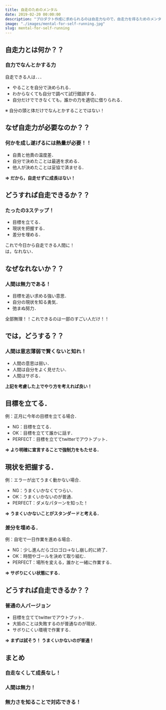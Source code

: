 ```yaml
---
title: 自走のためのメンタル
date: 2019-02-20 00:00:00
description: "プロダクト作成に求められるのは自走力なので，自走力を得るためのメンタルについて考えた．"
image: "./images/mental-for-self-running.jpg"
slug: mental-for-self-running
---
```


## 自走力とは何か？？

### **自力でなんとかする力**

自走できる人は．．．

- やることを自分で決められる．
- わからなくても自分で調べて試行錯誤する．
- 自分だけでできなくても，誰かの力を適切に借りられる．

※ 自分の頭と体だけでなんとかすることではない！

## なぜ自走力が必要なのか？？

### **何かを成し遂げるには熱量が必要！！**

- 自責と他責の温度差．
- 自分で決めたことは最適を求める．
- 他人が決めたことは妥協で済ませる．

**=> だから，自走せずに成長はない！**

## どうすれば自走できるか？？

### **たったの3ステップ！**

- 目標を立てる．
- 現状を把握する．
- 差分を埋める．

これで今日から自走できる人間に！  
は，なれない．

## なぜなれないか？？

### **人間は無力である！**

- 目標を追い求める強い意思．
- 自分の現状を知る勇気．
- 弛まぬ努力．

全部無理！！これできるのは一部のすごい人だけ！！

## では，どうする？？

### **人間は意志薄弱で賢くないと知れ！**

- 人間の意思は弱い．
- 人間は自分をよく見せたい．
- 人間はサボる．

**上記を考慮した上でやり方を考えれば良い！**

## 目標を立てる．

例：正月に今年の目標を立てる場合．

- NG：目標を立てる．
- OK：目標を立てて誰かに話す．
- PERFECT：目標を立ててtwitterでアウトプット．

**=> より明確に宣言することで強制力をもたせる．**

## 現状を把握する．

例：エラーが出てうまく動かない場合．

- NG：うまくいかなくてつらい．
- OK：うまくいかないのが普通．
- PERFECT：ダメなパターンを知った！

**=> うまくいかないことがスタンダードと考える．**

### 差分を埋める．

例：自宅で一日作業を進める場合．

- NG：少し進んだらゴロゴロ->なし崩し的に終了．
- OK：時間やゴールを決めて取り組む．
- PERFECT：場所を変える，誰かと一緒に作業する．

**=> サボりにくい状態にする．**

## どうすれば自走できるか？？

### **普通の人バージョン**

- 目標を立ててtwitterでアウトプット．
- 大抵のことは失敗するのが普通なのが現状．
- サボりにくい環境で作業する．

**=> まずは試そう！ うまくいかないのが普通！**

## まとめ

### **自走なくして成長なし！**

### **人間は無力！**

### **無力さを知ることで対応できる！**

